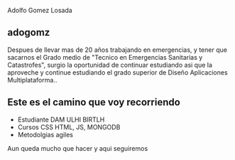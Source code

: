 Adolfo Gomez Losada

## adogomz

Despues de llevar mas de 20 años trabajando en emergencias, y tener que sacarnos el Grado medio de "Tecnico en Emergencias Sanitarias y Catastrofes", surgio la oportunidad de continuar estudiando asi que la aproveche y continue estudiando el grado superior de Diseño Aplicaciones Multiplataforma..

## Este es el camino que voy recorriendo

- Estudiante DAM ULHI BIRTLH
- Cursos CSS HTML, JS, MONGODB
- Metodolgias agiles

Aun queda mucho que hacer y aqui seguiremos
